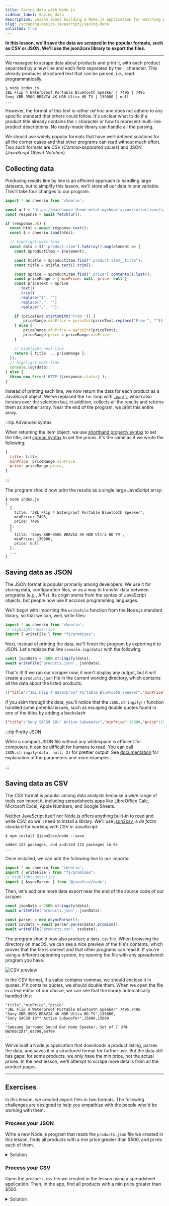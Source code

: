 ```yaml
---
title: Saving data with Node.js
sidebar_label: Saving data
description: Lesson about building a Node.js application for watching prices. Using the json2csv library to save data scraped from product listing pages in both JSON and CSV.
slug: /scraping-basics-javascript2/saving-data
unlisted: true
---
```


**In this lesson, we'll save the data we scraped in the popular formats, such as CSV or JSON. We'll use the json2csv library to export the files.**

---

We managed to scrape data about products and print it, with each product separated by a new line and each field separated by the `|` character. This already produces structured text that can be parsed, i.e., read programmatically.

```text
$ node index.js
JBL Flip 4 Waterproof Portable Bluetooth Speaker | 7495 | 7495
Sony XBR-950G BRAVIA 4K HDR Ultra HD TV | 139800 | null
...
```

However, the format of this text is rather _ad hoc_ and does not adhere to any specific standard that others could follow. It's unclear what to do if a product title already contains the `|` character or how to represent multi-line product descriptions. No ready-made library can handle all the parsing.

We should use widely popular formats that have well-defined solutions for all the corner cases and that other programs can read without much effort. Two such formats are CSV (_Comma-separated values_) and JSON (_JavaScript Object Notation_).

## Collecting data

Producing results line by line is an efficient approach to handling large datasets, but to simplify this lesson, we'll store all our data in one variable. This'll take four changes to our program:

```js
import * as cheerio from 'cheerio';

const url = "https://warehouse-theme-metal.myshopify.com/collections/sales";
const response = await fetch(url);

if (response.ok) {
  const html = await response.text();
  const $ = cheerio.load(html);

  // highlight-next-line
  const data = $(".product-item").toArray().map(element => {
    const $productItem = $(element);

    const $title = $productItem.find(".product-item__title");
    const title = $title.text().trim();

    const $price = $productItem.find(".price").contents().last();
    const priceRange = { minPrice: null, price: null };
    const priceText = $price
      .text()
      .trim()
      .replace("$", "")
      .replace(".", "")
      .replace(",", "");

    if (priceText.startsWith("From ")) {
        priceRange.minPrice = parseInt(priceText.replace("From ", ""));
    } else {
        priceRange.minPrice = parseInt(priceText);
        priceRange.price = priceRange.minPrice;
    }

    // highlight-next-line
    return { title, ...priceRange };
  });
  // highlight-next-line
  console.log(data);
} else {
  throw new Error(`HTTP ${response.status}`);
}
```

Instead of printing each line, we now return the data for each product as a JavaScript object. We've replaced the `for` loop with [`.map()`](https://developer.mozilla.org/en-US/docs/Web/JavaScript/Reference/Global_Objects/Array/map), which also iterates over the selection but, in addition, collects all the results and returns them as another array. Near the end of the program, we print this entire array.

:::tip Advanced syntax

When returning the item object, we use [shorthand property syntax](https://developer.mozilla.org/en-US/docs/Web/JavaScript/Reference/Operators/Object_initializer#property_definitions) to set the title, and [spread syntax](https://developer.mozilla.org/en-US/docs/Web/JavaScript/Reference/Operators/Spread_syntax) to set the prices. It's the same as if we wrote the following:

```js
{
  title: title,
  minPrice: priceRange.minPrice,
  price: priceRange.price,
}
```

:::

The program should now print the results as a single large JavaScript array:

```text
$ node index.js
[
  {
    title: 'JBL Flip 4 Waterproof Portable Bluetooth Speaker',
    minPrice: 7495,
    price: 7495
  },
  {
    title: 'Sony XBR-950G BRAVIA 4K HDR Ultra HD TV',
    minPrice: 139800,
    price: null
  },
  ...
]
```

## Saving data as JSON

The JSON format is popular primarily among developers. We use it for storing data, configuration files, or as a way to transfer data between programs (e.g., APIs). Its origin stems from the syntax of JavaScript objects, but people now use it accross programming languages.

We'll begin with importing the `writeFile` function from the Node.js standard library, so that we can, well, write files:

```js
import * as cheerio from 'cheerio';
// highlight-next-line
import { writeFile } from "fs/promises";
```

Next, instead of printing the data, we'll finish the program by exporting it to JSON. Let's replace the line `console.log(data)` with the following:

```js
const jsonData = JSON.stringify(data);
await writeFile('products.json', jsonData);
```

That's it! If we run our scraper now, it won't display any output, but it will create a `products.json` file in the current working directory, which contains all the data about the listed products:

<!-- eslint-skip -->
```json title=products.json
[{"title":"JBL Flip 4 Waterproof Portable Bluetooth Speaker","minPrice":7495,"price":7495},{"title":"Sony XBR-950G BRAVIA 4K HDR Ultra HD TV","minPrice":139800,"price":null},...]
```

If you skim through the data, you'll notice that the `JSON.stringify()` function handled some potential issues, such as escaping double quotes found in one of the titles by adding a backslash:

```json
{"title":"Sony SACS9 10\" Active Subwoofer","minPrice":15800,"price":15800}
```

:::tip Pretty JSON

While a compact JSON file without any whitespace is efficient for computers, it can be difficult for humans to read. You can call `JSON.stringify(data, null, 2)` for prettier output. See [documentation](https://developer.mozilla.org/en-US/docs/Web/JavaScript/Reference/Global_Objects/JSON/stringify) for explanation of the parameters and more examples.

:::

## Saving data as CSV

The CSV format is popular among data analysts because a wide range of tools can import it, including spreadsheets apps like LibreOffice Calc, Microsoft Excel, Apple Numbers, and Google Sheets.

Neither JavaScript itself nor Node.js offers anything built-in to read and write CSV, so we'll need to install a library. We'll use [json2csv](https://juanjodiaz.github.io/json2csv/), a _de facto_ standard for working with CSV in JavaScript:

```text
$ npm install @json2csv/node --save

added 123 packages, and audited 123 packages in 0s
...
```

Once installed, we can add the following line to our imports:

```js
import * as cheerio from 'cheerio';
import { writeFile } from "fs/promises";
// highlight-next-line
import { AsyncParser } from '@json2csv/node';
```

Then, let's add one more data export near the end of the source code of our scraper:

```js
const jsonData = JSON.stringify(data);
await writeFile('products.json', jsonData);

const parser = new AsyncParser();
const csvData = await parser.parse(data).promise();
await writeFile("products.csv", csvData);
```

The program should now also produce a `data.csv` file. When browsing the directory on macOS, we can see a nice preview of the file's contents, which proves that the file is correct and that other programs can read it. If you're using a different operating system, try opening the file with any spreadsheet program you have.

![CSV preview](../scraping_basics/images/csv.png)

In the CSV format, if a value contains commas, we should enclose it in quotes. If it contains quotes, we should double them. When we open the file in a text editor of our choice, we can see that the library automatically handled this:

```csv title=data.csv
"title","minPrice","price"
"JBL Flip 4 Waterproof Portable Bluetooth Speaker",7495,7495
"Sony XBR-950G BRAVIA 4K HDR Ultra HD TV",139800,
"Sony SACS9 10"" Active Subwoofer",15800,15800
...
"Samsung Surround Sound Bar Home Speaker, Set of 7 (HW-NW700/ZA)",64799,64799
...
```

We've built a Node.js application that downloads a product listing, parses the data, and saves it in a structured format for further use. But the data still has gaps: for some products, we only have the min price, not the actual prices. In the next lesson, we'll attempt to scrape more details from all the product pages.

---

## Exercises

In this lesson, we created export files in two formats. The following challenges are designed to help you empathize with the people who'd be working with them.

### Process your JSON

Write a new Node.js program that reads the `products.json` file we created in this lesson, finds all products with a min price greater than $500, and prints each of them.

<details>
  <summary>Solution</summary>

  ```js
  import { readFile } from "fs/promises";

  const jsonData = await readFile("products.json");
  const data = JSON.parse(jsonData);
  data
    .filter(row => row.minPrice > 50000)
    .forEach(row => console.log(row));
  ```

</details>

### Process your CSV

Open the `products.csv` file we created in the lesson using a spreadsheet application. Then, in the app, find all products with a min price greater than $500.

<details>
  <summary>Solution</summary>

  Let's use [Google Sheets](https://www.google.com/sheets/about/), which is free to use. After logging in with a Google account:

  1. Go to **File > Import**, choose **Upload**, and select the file. Import the data using the default settings. You should see a table with all the data.
  1. Select the header row. Go to **Data > Create filter**.
  1. Use the filter icon that appears next to `minPrice`. Choose **Filter by condition**, select **Greater than**, and enter **500** in the text field. Confirm the dialog. You should see only the filtered data.

  ![CSV in Google Sheets](../scraping_basics/images/csv-sheets.png)

</details>
